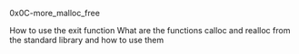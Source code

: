 0x0C-more_malloc_free

How to use the exit function
What are the functions calloc and realloc from the standard library and how to use them
